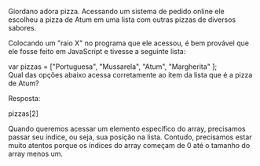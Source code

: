 Giordano adora pizza. Acessando um sistema de pedido online ele escolheu a pizza de Atum em uma lista com outras pizzas de diversos sabores.

Colocando um "raio X" no programa que ele acessou, é bem provável que ele fosse feito em JavaScript e tivesse a seguinte lista:

var pizzas = ["Portuguesa", "Mussarela", "Atum", "Margherita" ];<br>
Qual das opções abaixo acessa corretamente ao item da lista que é a pizza de Atum?

Resposta:

pizzas[2]<br>


Quando queremos acessar um elemento específico do array, precisamos passar seu índice, ou seja, sua posição na lista. Contudo, precisamos estar muito atentos porque os índices do array começam de 0 até o tamanho do array menos um.